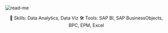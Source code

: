 ![read-me](image/readme.png) 
<!--https://www.seancdavis.com/posts/three-ways-to-add-image-to-github-readme/-->

<!--
### Hi there 👋
**mariaelisalisa/mariaelisalisa** is a ✨ _special_ ✨ repository because its `README.md` (this file) appears on your GitHub profile.

Here are some ideas to get you started:

- 🔭 I’m currently working on ...
- 🌱 I’m currently learning ...
- 👯 I’m looking to collaborate on ...
- 🤔 I’m looking for help with ...
- 💬 Ask me about ...
- 📫 How to reach me: ...
- 😄 Pronouns: ...
- ⚡ Fun fact: ...
-->

<center>
🔮 Skills: Data Analytics, Data Viz
🛠️ Tools: SAP BI, SAP BusinessObjects, BPC, EPM, Excel
</center>

